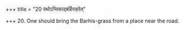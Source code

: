 +++
title = "20 पथोऽन्तिकाद्बर्हिराहरेत्"

+++
20. One should bring the Barhis-grass from a place near the road. 
